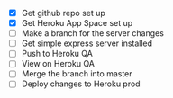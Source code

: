- [x] Get github repo set up
- [x] Get Heroku App Space set up
- [ ] Make a branch for the server changes
- [ ] Get simple express server installed
- [ ] Push to Heroku QA
- [ ] View on Heroku QA
- [ ] Merge the branch into master
- [ ] Deploy changes to Heroku prod